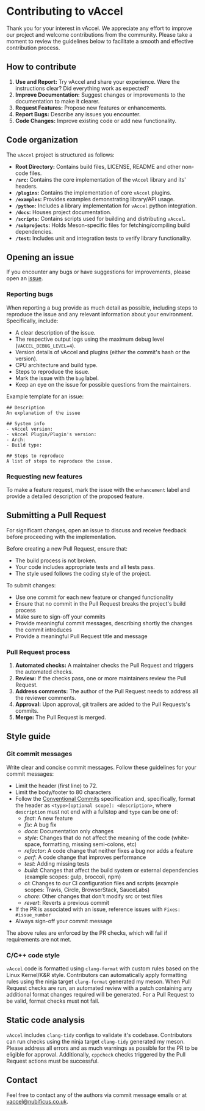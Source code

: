 # Contributing to vAccel

Thank you for your interest in vAccel. We appreciate any effort to improve our project and welcome contributions from the community. Please take a moment to review the guidelines below to facilitate a smooth and effective contribution process.

## How to contribute

1. **Use and Report:** Try vAccel and share your experience. Were the instructions clear? Did everything work as expected?
2. **Improve Documentation:** Suggest changes or improvements to the documentation to make it clearer.
3. **Request Features:** Propose new features or enhancements.
4. **Report Bugs:** Describe any issues you encounter.
5. **Code Changes:** Improve existing code or add new functionality.

## Code organization

The `vAccel` project is structured as follows:
- **Root Directory:** Contains build files, LICENSE, README and other non-code files.
- **`/src`:** Contains the core implementation of the `vAccel` library and its' headers.
- **`/plugins`:** Contains the implementation of core `vAccel` plugins.
- **`/examples`:** Provides examples demonstrating library/API usage.
- **`/python`:** Includes a library implementation for `vAccel` python integration.
- **`/docs`:** Houses project documentation.
- **`/scripts`:** Contains scripts used for building and distributing `vAccel`.
- **`/subprojects`:** Holds Meson-specific files for fetching/compiling build dependencies.
- **`/test`:** Includes unit and integration tests to verify library functionality.

## Opening an issue

If you encounter any bugs or have suggestions for improvements, please open an [issue](https://github.com/nubificus/vaccel/issues/new).

### Reporting bugs

When reporting a bug provide as much detail as possible, including steps to reproduce the issue and any relevant information about your environment. Specifically, include:
- A clear description of the issue.
- The respective output logs using the maximum debug level (`VACCEL_DEBUG_LEVEL=4`).
- Version details of vAccel and plugins (either the commit's hash or the version).
- CPU architecture and build type.
- Steps to reproduce the issue.
- Mark the issue with the `bug` label.
- Keep an eye on the issue for possible questions from the maintainers.

Example template for an issue:
```text
## Description
An explanation of the issue 

## System info
- vAccel version:
- vAccel Plugin/Plugin's version:
- Arch:
- Build type:

## Steps to reproduce
A list of steps to reproduce the issue.
```

### Requesting new features

To make a feature request, mark the issue with the `enhancement` label and provide a detailed description of the proposed feature.

## Submitting a Pull Request

For significant changes, open an issue to discuss and receive feedback before proceeding with the implementation.

Before creating a new Pull Request, ensure that:
- The build process is not broken.
- Your code includes appropriate tests and all tests pass.
- The style used follows the coding style of the project.

To submit changes:
- Use one commit for each new feature or changed functionality
- Ensure that no commit in the Pull Request breaks the project's build process
- Make sure to sign-off your commits
- Provide meaningful commit messages, describing shortly the changes the commit introduces
- Provide a meaningful Pull Request title and message

### Pull Request process

1. **Automated checks:** A maintainer checks the Pull Request and triggers the automated checks.
2. **Review:** If the checks pass, one or more maintainers review the Pull Request.
3. **Address comments:** The author of the Pull Request needs to address all the reviewer comments.
4. **Approval:** Upon approval, git trailers are added to the Pull Requests's commits.
5. **Merge:** The Pull Request is merged.

## Style guide

### Git commit messages

Write clear and concise commit messages. Follow these guidelines for your commit messages:
- Limit the header (first line) to 72.
- Limit the body/footer to 80 characters
- Follow the [Conventional Commits](https://www.conventionalcommits.org/) specification and, specifically, format the header as `<type>[optional scope]: <description>`, where `description` must not end with a fullstop and `type` can be one of:
  - *feat*: A new feature
  - *fix*: A bug fix
  - *docs*: Documentation only changes
  - *style*: Changes that do not affect the meaning of the code (white-space, formatting, missing semi-colons, etc)
  - *refactor*: A code change that neither fixes a bug nor adds a feature
  - *perf*: A code change that improves performance
  - *test*: Adding missing tests
  - *build*: Changes that affect the build system or external dependencies (example scopes: gulp, broccoli, npm)
  - *ci*: Changes to our CI configuration files and scripts (example scopes: Travis, Circle, BrowserStack, SauceLabs)
  - *chore*: Other changes that don't modify src or test files
  - *revert*: Reverts a previous commit
- If the PR is associated with an issue, reference issues with `Fixes: #issue_number`
- Always sign-off your commit message

The above rules are enforced by the PR checks, which will fail if requirements are not met.

### C/C++ code style

`vAccel` code is formatted using `clang-format` with custom rules based on the Linux Kernel/K&R style. Contributors can automatically apply formatting rules using the ninja target `clang-format` generated my meson.
When Pull Request checks are run, an automated review with a patch containing any additional format changes required will be generated. For a Pull Request to be valid, format checks must not fail.

## Static code analysis

`vAccel` includes `clang-tidy` configs to validate it's codebase. Contributors can run checks using the ninja target `clang-tidy` generated my meson.
Please address all errors and as much warnings as possible for the PR to be eligible for approval. Additionally, `cppcheck` checks triggered by the Pull Request actions must be successful.

## Contact

Feel free to contact any of the authors via commit message emails or at <vaccel@nubificus.co.uk>.
